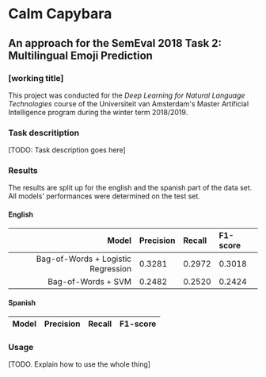# Calm Capybara
## An approach for the SemEval 2018 Task 2: Multilingual Emoji Prediction
### [working title]

This project was conducted for the *Deep Learning for Natural Language Technologies* course of the Universiteit van Amsterdam's
Master Artificial Intelligence program during the winter term 2018/2019. 

### Task descritiption

[TODO: Task description goes here]

### Results

The results are split up for the english and the spanish part of the data set. All models' performances were determined 
on the test set. 

#### English 

|  Model|Precision |Recall  |F1-score  |
|------:|:----------|:-------|:---------|
|Bag-of-Words + Logistic Regression | 0.3281 | 0.2972 | 0.3018 |
|Bag-of-Words + SVM  | 0.2482 | 0.2520 | 0.2424 |

#### Spanish

| Model | Precision | Recall | F1-score |
|------:|:----------|:-------|:---------|


### Usage

[TODO. Explain how to use the whole thing]